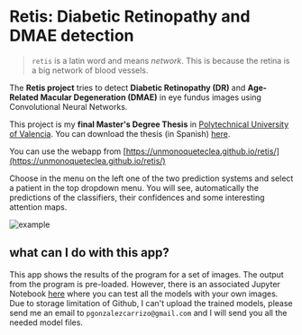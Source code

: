 # Retis: Diabetic Retinopathy and DMAE detection

> `retis` is a latin word and means *network*. This is because the
> retina is a big network of blood vessels.

The **Retis project** tries to detect **Diabetic Retinopathy (DR)**
and **Age-Related Macular Degeneration (DMAE)** in eye fundus images
using Convolutional Neural Networks.

This project is my **final Master's Degree Thesis** in [Polytechnical
University of Valencia](https://www.upv.es/en). You can download the
thesis (in Spanish)
[here](https://github.com/unmonoqueteclea/retis/raw/master/thesis.pdf).

You can use the webapp from
[https://unmonoqueteclea.github.io/retis/](https://unmonoqueteclea.github.io/retis/)

Choose in the menu on the left one of the two prediction systems and
select a patient in the top dropdown menu. You will see, automatically
the predictions of the classifiers, their confidences and some
interesting attention maps.

![example](./docs/img/demo.gif)


## what can I do with this app?

This app shows the results of the program for a set of images. The
output from the program is pre-loaded. However, there is an associated
Jupyter Notebook
[here](https://github.com/unmonoqueteclea/retis/blob/master/notebook/predictions.ipynb)
where you can test all the models with your own images. Due to storage
limitation of Github, I can't upload the trained models, please send
me an email to `pgonzalezcarrizo@gmail.com` and I will send you all
the needed model files.
